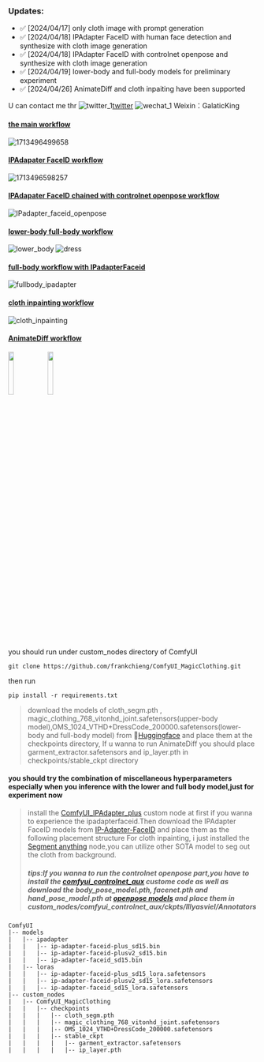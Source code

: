 ### Updates:
- ✅ [2024/04/17] only cloth image with prompt generation
- ✅ [2024/04/18] IPAdapter FaceID with human face detection and synthesize with cloth image generation
- ✅ [2024/04/18] IPAdapter FaceID with controlnet openpose and synthesize with cloth image generation
- ✅ [2024/04/19] lower-body and full-body models for preliminary experiment
- ✅ [2024/04/26] AnimateDiff and cloth inpaiting have been supported
  
U can contact me thr ![twitter_1](https://github.com/frankchieng/ComfyUI_Aniportrait/assets/130369523/27b4fcae-e50c-477d-86f4-dacf7fd052f4)[twitter](https://twitter.com/kurtqian) ![wechat_1](https://github.com/frankchieng/ComfyUI_Aniportrait/assets/130369523/b95cd0a2-4188-4eb3-b1de-5f6eeab71045) Weixin：GalaticKing

#### [the main workflow](https://github.com/frankchieng/ComfyUI_MagicClothing/blob/main/assets/magic_clothing_workflow.json)
![1713496499658](https://github.com/frankchieng/ComfyUI_MagicClothing/assets/130369523/59f380c8-faf9-4544-ae57-3aa36021652c)

#### [IPAdapater FaceID workflow](https://github.com/frankchieng/ComfyUI_MagicClothing/blob/main/assets/ipadapter_faceid_workflow.json)
![1713496598257](https://github.com/frankchieng/ComfyUI_MagicClothing/assets/130369523/05bd294f-fd9f-439e-bfbf-2da3541ebb79)

#### [IPAdapater FaceID chained with controlnet openpose workflow](https://github.com/frankchieng/ComfyUI_MagicClothing/blob/main/assets/ipadapter_faceid_openpose_workflow.json)
![IPadapter_faceid_openpose](https://github.com/frankchieng/ComfyUI_MagicClothing/assets/130369523/3fca5f7f-f9db-410a-bc33-9f69f6442ecf)

#### [lower-body full-body workflow](https://github.com/frankchieng/ComfyUI_MagicClothing/blob/main/assets/lower%26full_body_workflow.json)
![lower_body](https://github.com/frankchieng/ComfyUI_MagicClothing/assets/130369523/39a589fb-dea1-4985-84b3-d89bf46038b1)
![dress](https://github.com/frankchieng/ComfyUI_MagicClothing/assets/130369523/8204c985-5da8-4723-ba40-119da03b2df3)

#### [full-body workflow with IPadapterFaceid](https://github.com/frankchieng/ComfyUI_MagicClothing/blob/main/assets/fullbody_ipadaterfaceid_workflow.json)
![fullbody_ipadapter](https://github.com/frankchieng/ComfyUI_MagicClothing/assets/130369523/be180181-3690-4803-a52b-47e6ee1192ab)

#### [cloth inpainting workflow](https://github.com/frankchieng/ComfyUI_MagicClothing/blob/main/assets/cloth_inpainting_workflow.json)
![cloth_inpainting](https://github.com/frankchieng/ComfyUI_MagicClothing/assets/130369523/41afc874-bd55-4089-8895-027921a46b44)

#### [AnimateDiff workflow](https://github.com/frankchieng/ComfyUI_MagicClothing/blob/main/assets/magic_clothing_animatediff_workflow.json)
<div align="left">
    <img src="https://github.com/frankchieng/ComfyUI_MagicClothing/assets/130369523/680f55a0-d4b3-4e85-9c07-86a81e2e5fc9" width="15%">
    <img src="https://github.com/frankchieng/ComfyUI_MagicClothing/assets/130369523/2b5580bc-afe9-40e8-8a08-43a2629fbf2d" width="15%">
</div>

you should run under custom_nodes directory of ComfyUI
```shell
git clone https://github.com/frankchieng/ComfyUI_MagicClothing.git
```
then run 
```shell
pip install -r requirements.txt
```

> download the models of cloth_segm.pth , magic_clothing_768_vitonhd_joint.safetensors(upper-body model),OMS_1024_VTHD+DressCode_200000.safetensors(lower-body and full-body model) from 
 🤗[Huggingface](https://huggingface.co/ShineChen1024/MagicClothing) and place them at the checkpoints directory, If u wanna to run AnimateDiff you should place garment_extractor.safetensors and ip_layer.pth in checkpoints/stable_ckpt directory
#### you should try the combination of miscellaneous hyperparameters especially when you inference with the lower and full body model,just for experiment now
> install the [ComfyUI_IPAdapter_plus](https://github.com/cubiq/ComfyUI_IPAdapter_plus) custom node at first if you wanna to experience the ipadapterfaceid.Then download the IPAdapter FaceID models from [IP-Adapter-FaceID](https://huggingface.co/h94/IP-Adapter-FaceID) and place them as the following placement structure
> For cloth inpainting, i just installed the [Segment anything](https://github.com/storyicon/comfyui_segment_anything) node,you can utilize other SOTA model to seg out the cloth from background.
> #####  tips:If you wanna to run the controlnet openpose part,you have to install the [comfyui_controlnet_aux](https://github.com/Fannovel16/comfyui_controlnet_aux) custome code as well as download the body_pose_model.pth, facenet.pth and hand_pose_model.pth at [openpose models](https://huggingface.co/lllyasviel/Annotators) and place them in custom_nodes/comfyui_controlnet_aux/ckpts/lllyasviel/Annotators
```text
ComfyUI
|-- models
|   |-- ipadapter
|   |   |-- ip-adapter-faceid-plus_sd15.bin
|   |   |-- ip-adapter-faceid-plusv2_sd15.bin
|   |   |-- ip-adapter-faceid_sd15.bin
|   |-- loras
|   |   |-- ip-adapter-faceid-plus_sd15_lora.safetensors
|   |   |-- ip-adapter-faceid-plusv2_sd15_lora.safetensors
|   |   |-- ip-adapter-faceid_sd15_lora.safetensors
|-- custom_nodes
|   |-- ComfyUI_MagicClothing
|   |   |-- checkpoints
|   |   |   |-- cloth_segm.pth
|   |   |   |-- magic_clothing_768_vitonhd_joint.safetensors
|   |   |   |-- OMS_1024_VTHD+DressCode_200000.safetensors
|   |   |   |-- stable_ckpt
|   |   |   |   |-- garment_extractor.safetensors
|   |   |   |   |-- ip_layer.pth
```

